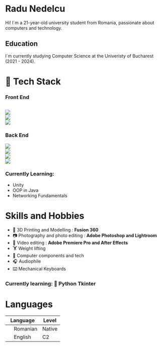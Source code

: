 # Radu Nedelcu

<p>Hi! I`m a 21-year-old university student from Romania, passionate about computers and technology.</p>

## Education

I`m currently studying Computer Science at the Univeristy of Bucharest (2021 - 2024). 


# :open_file_folder: Tech Stack

### Front End

<code> <img src="https://img.shields.io/badge/HTML5-E34F26?style=for-the-badge&logo=html5&logoColor=white"> <img  src="https://img.shields.io/badge/CSS3-1572B6?style=for-the-badge&logo=css3&logoColor=white"> <img  src="https://img.shields.io/badge/JavaScript-F7DF1E?style=for-the-badge&logo=javascript&logoColor=black"> </code>

### Back End
 <code><img src="https://img.shields.io/badge/Python-ffd340?style=for-the-badge&logo=python&logoColor=blue"> <img src="https://img.shields.io/badge/C++-ffffff?style=for-the-badge&logo=c%2B%2B&logoColor=blue"> <img src="https://img.shields.io/badge/Java-ED8B00?style=for-the-badge"> <img src="https://img.shields.io/badge/OracleSQL-F80000?style=for-the-badge&logo=oracle&logoColor=black"></code>

 ### Currently Learning: 
 - Unity
 - OOP in Java
 - Networking Fundamentals






# Skills and Hobbies

- :triangular_ruler: 3D Printing and Modelling : <b> Fusion 360 </b>
- :camera: Photography and photo editing : <b>Adobe Photoshop and Lightroom</b>
- :movie_camera: Video editing : <b>Adobe Premiere Pro and After Effects</b>
- :weight_lifting: Weight lifting
- :battery: Computer components and tech
- :headphones: Audiophile 
- :keyboard: Mechanical Keyboards 

### Currently learning: :green_book: Python Tkinter

# Languages

| Language  | Level |
| --- | --- |
| <img src="./img/ro.svg" width="15" > Romanian | Native |
| <img src="./img/gb.svg" width="15" > English | C2 |

